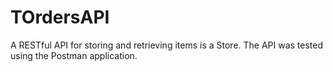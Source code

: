 # TOrdersAPI
A RESTful API for storing and retrieving items is a Store. The API was tested using the Postman application. 
